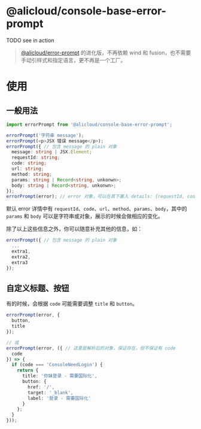 @alicloud/console-base-error-prompt
====

TODO see in action

> [@alicloud/error-prompt](https://npm.alibaba-inc.com/package/@alicloud/error-prompt) 的进化版，不再依赖 wind 和 fusion，也不需要手动引样式和指定语言，更不再是一个工厂。

# 使用

## 一般用法

```typescript
import errorPrompt from '@alicloud/console-base-error-prompt';

errorPrompt('字符串 message');
errorPrompt(<p>JSX 错误 message</p>);
errorPrompt({ // 包含 message 的 plain 对象
  message: string | JSX.Element;
  requestId: string;
  code: string;
  url: string;
  method: string;
  params: string | Record<string, unkonwn>;
  body: string | Record<string, unkonwn>;
});
errorPrompt(error); // error 对象，可以在其下塞入 details: {requestId, code, url, method, params, body}
```

默认 error 详情中有 `requestId`、`code`、`url`、`method`、`params`、`body`，其中的 `params` 和 `body` 可以是字符串或对象，展示的时候会做相应的变化。

除了以上这些信息之外，你可以随意补充其他的信息，如：

```typescript
errorPrompt({ // 包含 message 的 plain 对象
  ...
  extra1,
  extra2,
  extra3
});
```

## 自定义标题、按钮

有的时候，会根据 `code` 可能需要调整 `title` 和 `button`。

```typescript
errorPrompt(error, {
  button,
  title
});

// 或
errorPrompt(error, ({ // 这里是解析后的对象，保证存在，但不保证有 code
  code
}) => {
  if (code === 'ConsoleNeedLogin') {
    return {
      title: '你妹登录 - 需要国际化',
      button: {
        href: '/',
        target: '_blank',
        label: '登录 - 需要国际化'
      }
    };
  }
}));
```
